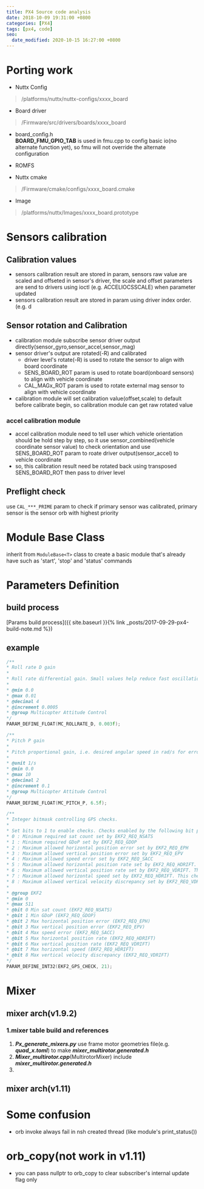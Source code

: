 ```yaml
---
title: PX4 Source code analysis
date: 2018-10-09 19:31:00 +0800
categories: [PX4]
tags: [px4, code]
seo:
  date_modified: 2020-10-15 16:27:00 +0800
---
```


# Porting work

* Nuttx Config
> /platforms/nuttx/nuttx-configs/xxxx_board

* Board driver
> /Firmware/src/drivers/boards/xxxx_board

* board_config.h  
**BOARD_FMU_GPIO_TAB** is used in fmu.cpp to config basic io(no alternate function yet), so fmu will not override the alternate configuration

* ROMFS

* Nuttx cmake
> /Firmware/cmake/configs/xxxx_board.cmake

* Image
> /platforms/nuttx/Images/xxxx_board.prototype

# Sensors calibration
## Calibration values
* sensors calibration result are stored in param, sensors raw value are scaled and offseted in sensor's driver, the scale and offset parameters are send to drivers using ioctl (e.g. ACCELIOCSSCALE) when parameter updated
* sensors calibration result are stored in param using driver index order. (e.g. d

## Sensor rotation and Calibration
* calibration module subscribe sensor driver output directly(sensor_gyro,sensor_accel,sensor_mag)
* sensor driver's output are rotated(-R) and calibrated
    * driver level's rotate(-R) is used to rotate the sensor to align with board coordinate
    * SENS_BOARD_ROT param is used to rotate board(onboard sensors) to align with vehicle coordinate
    * CAL_MAGx_ROT param is used to rotate external mag sensor to align with vehicle coordinate
* calibration module will set calibration value(offset,scale) to default before calibrate begin, so calibration module can get raw rotated value

### accel calibration module
* accel calibration module need to tell user which vehicle orientation should be hold step by step, so it use sensor_combined(vehicle coordinate sensor value) to check orientation and use SENS_BOARD_ROT param to roate driver output(sensor_accel) to vehicle coordinate
* so, this calibration result need be rotated back using transposed SENS_BOARD_ROT then pass to driver level

## Preflight check
use `CAL_***_PRIME` param to check if primary sensor was calibrated, primary sensor is the sensor orb with highest priority

# Module Base Class
inherit from ```ModuleBase<T>``` class to create a basic module that's already have such as 'start', 'stop' and 'status' commands

# Parameters Definition
## build process
[Params build process]({{ site.baseurl }}{% link _posts/2017-09-29-px4-build-note.md %})

## example
```c
/**
* Roll rate D gain
*
* Roll rate differential gain. Small values help reduce fast oscillations. If value is too big oscillations will appear again.
*
* @min 0.0
* @max 0.01
* @decimal 4
* @increment 0.0005
* @group Multicopter Attitude Control
*/
PARAM_DEFINE_FLOAT(MC_ROLLRATE_D, 0.003f);

/**
* Pitch P gain
*
* Pitch proportional gain, i.e. desired angular speed in rad/s for error 1 rad.
*
* @unit 1/s
* @min 0.0
* @max 10
* @decimal 2
* @increment 0.1
* @group Multicopter Attitude Control
*/
PARAM_DEFINE_FLOAT(MC_PITCH_P, 6.5f);

/**
* Integer bitmask controlling GPS checks.
*
* Set bits to 1 to enable checks. Checks enabled by the following bit positions
* 0 : Minimum required sat count set by EKF2_REQ_NSATS
* 1 : Minimum required GDoP set by EKF2_REQ_GDOP
* 2 : Maximum allowed horizontal position error set by EKF2_REQ_EPH
* 3 : Maximum allowed vertical position error set by EKF2_REQ_EPV
* 4 : Maximum allowed speed error set by EKF2_REQ_SACC
* 5 : Maximum allowed horizontal position rate set by EKF2_REQ_HDRIFT. This check can only be used if the vehicle is stationary during alignment.
* 6 : Maximum allowed vertical position rate set by EKF2_REQ_VDRIFT. This check can only be used if the vehicle is stationary during alignment.
* 7 : Maximum allowed horizontal speed set by EKF2_REQ_HDRIFT. This check can only be used if the vehicle is stationary during alignment.
* 8 : Maximum allowed vertical velocity discrepancy set by EKF2_REQ_VDRIFT
*
* @group EKF2
* @min 0
* @max 511
* @bit 0 Min sat count (EKF2_REQ_NSATS)
* @bit 1 Min GDoP (EKF2_REQ_GDOP)
* @bit 2 Max horizontal position error (EKF2_REQ_EPH)
* @bit 3 Max vertical position error (EKF2_REQ_EPV)
* @bit 4 Max speed error (EKF2_REQ_SACC)
* @bit 5 Max horizontal position rate (EKF2_REQ_HDRIFT)
* @bit 6 Max vertical position rate (EKF2_REQ_VDRIFT)
* @bit 7 Max horizontal speed (EKF2_REQ_HDRIFT)
* @bit 8 Max vertical velocity discrepancy (EKF2_REQ_VDRIFT)
*/
PARAM_DEFINE_INT32(EKF2_GPS_CHECK, 21);
```

# Mixer
## mixer arch(v1.9.2)
### 1.mixer table build and references
1. ***Px_generate_mixers.py*** use frame motor geometries file(e.g. ***quad_x.toml***) to make ***mixer_multirotor.generated.h***
2. ***Mixer_multirotor.cpp***(MultirotorMixer) include ***mixer_multirotor.generated.h***
3. 


## mixer arch(v1.11)

# Some confusion
* orb invoke always fail in nsh created thread (like module's print_status())

# orb_copy(not work in v1.11)
* you can pass nullptr to orb_copy to clear subscriber's internal update flag only